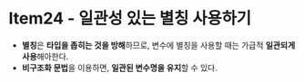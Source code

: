 # Item24 - 일관성 있는 별칭 사용하기
- **별칭**은 **타입을 좁히는 것을 방해**하므로, 변수에 별칭을 사용할 때는 가급적 **일관되게 사용**해아한다.
- **비구조화 문법**을 이용하면, **일관된 변수명을 유지**할 수 있다.